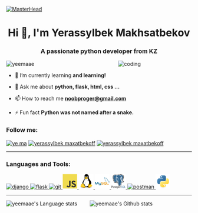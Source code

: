 [![MasterHead](https://user-images.githubusercontent.com/22107794/139580686-887df369-edb8-4bc8-b607-4fbf6d7e4866.gif)](https://github.com/yeemaae)
<h1 align="center">Hi 👋, I'm Yerassylbek Makhsatbekov</h1>
<h3 align="center">A passionate python developer from KZ</h3>
<img align="right" alt='coding' width='200px' src="https://media0.giphy.com/media/zhYSVCirREeIZtONCI/200.gif">

<p align="left"> <img src="https://komarev.com/ghpvc/?username=yeemaae&label=Profile%20views&color=0e75b6&style=flat" alt="yeemaae" /> </p>

- 🌱 I’m currently learning **and learning!**

- 💬 Ask me about **python, flask, html, css ...**

- 📫 How to reach me **noobproger@gmail.com**

- ⚡ Fun fact **Python was not named after a snake.**

<h3 align="left">Follow me:</h3>
<p align="left">
<a href="https://www.linkedin.com/in/ye-ma-0453572a6/" target="blank"><img align="center" src="https://raw.githubusercontent.com/rahuldkjain/github-profile-readme-generator/master/src/images/icons/Social/linked-in-alt.svg" alt="ye ma" height="30" width="40" /></a>
<a href="https://www.hackerrank.com/profile/noobproger" target="blank"><img align="center" src="https://raw.githubusercontent.com/rahuldkjain/github-profile-readme-generator/master/src/images/icons/Social/hackerrank.svg" alt="yerassylbek maxatbekoff" height="30" width="40" /></a>
<a href="https://leetcode.com/Ye_Ma/" target="blank"><img align="center" src="https://raw.githubusercontent.com/rahuldkjain/github-profile-readme-generator/master/src/images/icons/Social/leet-code.svg" alt="yerassylbek maxatbekoff" height="30" width="40" /></a>
</p>
<hr>
<h3 align="left">Languages and Tools:</h3>
<p align="left"> <a href="https://www.djangoproject.com/" target="_blank" rel="noreferrer"> <img src="https://cdn.worldvectorlogo.com/logos/django.svg" alt="django" width="40" height="40"/> </a> <a href="https://flask.palletsprojects.com/" target="_blank" rel="noreferrer"> <img src="https://www.vectorlogo.zone/logos/pocoo_flask/pocoo_flask-icon.svg" alt="flask" width="40" height="40"/> </a> <a href="https://git-scm.com/" target="_blank" rel="noreferrer"> <img src="https://www.vectorlogo.zone/logos/git-scm/git-scm-icon.svg" alt="git" width="40" height="40"/> </a> <a href="https://developer.mozilla.org/en-US/docs/Web/JavaScript" target="_blank" rel="noreferrer"> <img src="https://raw.githubusercontent.com/devicons/devicon/master/icons/javascript/javascript-original.svg" alt="javascript" width="40" height="40"/> </a> <a href="https://www.linux.org/" target="_blank" rel="noreferrer"> <img src="https://raw.githubusercontent.com/devicons/devicon/master/icons/linux/linux-original.svg" alt="linux" width="40" height="40"/> </a> <a href="https://www.mysql.com/" target="_blank" rel="noreferrer"> <img src="https://raw.githubusercontent.com/devicons/devicon/master/icons/mysql/mysql-original-wordmark.svg" alt="mysql" width="40" height="40"/> </a> <a href="https://www.postgresql.org" target="_blank" rel="noreferrer"> <img src="https://raw.githubusercontent.com/devicons/devicon/master/icons/postgresql/postgresql-original-wordmark.svg" alt="postgresql" width="40" height="40"/> </a> <a href="https://postman.com" target="_blank" rel="noreferrer"> <img src="https://www.vectorlogo.zone/logos/getpostman/getpostman-icon.svg" alt="postman" width="40" height="40"/> </a> <a href="https://www.python.org" target="_blank" rel="noreferrer"> <img src="https://raw.githubusercontent.com/devicons/devicon/master/icons/python/python-original.svg" alt="python" width="40" height="40"/> </a> </p>
<hr>

<div > 
  <img align="left" width=40% src="https://github-readme-stats.vercel.app/api/top-langs?username=yeemaae&layout=compact&langs_count=12&hide_border=true&role=owner,collaborator&theme=dark&bg_color=000000#gh-dark-mode-only" alt="yeemaae's Language stats" />
  <img align="right" width=55% src="https://github-readme-stats.vercel.app/api?username=yeemaae&show_icons=true&line_height=28&hide_border=true&card_width=347&include_all_commits=true&role=owner,collaborator&show=reviews,discussions_answered&rank_icon=percentile&exclude_repo=github-readme-stats&theme=dark&bg_color=000000#gh-dark-mode-only" alt="yeemaae's Github stats" />
</div>
